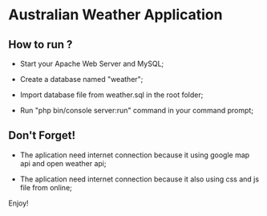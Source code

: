 Australian Weather Application
========================

How to run ?
--------------

* Start your Apache Web Server and MySQL;

* Create a database named "weather";

* Import database file from weather.sql in the root folder;

* Run "php bin/console server:run" command in your command prompt;

Don't Forget!
--------------
* The aplication need internet connection because it using google map api and open weather api;

* The aplication need internet connection because it also using css and js file from online;

Enjoy!
